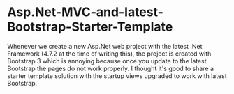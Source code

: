# Asp.Net-MVC-and-latest-Bootstrap-Starter-Template
Whenever we create a new Asp.Net web project with the latest .Net Framework (4.7.2 at the time of writing this), the project is created with Bootstrap 3 which is annoying because once you update to the latest Bootstrap the pages do not work properly. I thought it's good to share a starter template solution with the startup views upgraded to work with latest Bootstrap.
